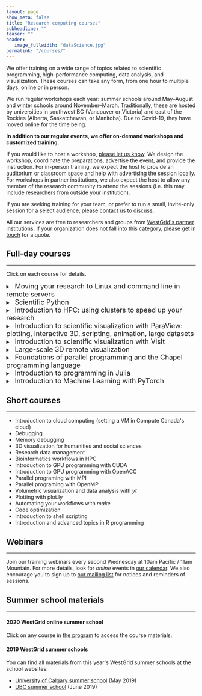 ```yaml
---
layout: page
show_meta: false
title: "Research computing courses"
subheadline: ""
teaser: ""
header:
   image_fullwidth: "dataScience.jpg"
permalink: "/courses/"
---
```


We offer training on a wide range of topics related to scientific programming, high-performance computing, data analysis, and visualization. These courses can take any form, from one hour to multiple days, online or in person.

We run regular workshops each year: summer schools around May–August and winter schools around November–March. Traditionally, these are hosted by universities in southwest BC (Vancouver or Victoria) and east of the Rockies (Alberta, Saskatchewan, or Manitoba). Due to Covid-19, they have moved online for the time being.

**In addition to our regular events, we offer on-demand workshops and customized training.**

If you would like to host a workshop, [please let us know](mailto:training@westgrid.ca). We design the workshop,
coordinate the preparations, advertise the event, and provide the instruction. For in-person training, we expect the
host to provide an auditorium or classroom space and help with advertising the session locally. For workshops in partner
institutions, we also expect the host to allow any member of the research community to attend the sessions (i.e. this
may include researchers from outside your institution).

If you are seeking training for your team, or prefer to run a small, invite-only session for a select audience, [please contact us to discuss](mailto:training@westgrid.ca).

All our services are free to researchers and groups from [WestGrid's partner institutions](https://www.westgrid.ca/about_westgrid/members-partners). If your organization does not fall into this category, [please get in touch](mailto:training@westgrid.ca) for a quote.


<!-- ========================================================================================== -->

<!-- Numerical Computing with Python https://support.scinet.utoronto.ca/education/go.php/473/index.php/ib/1//p_course/473 -->
<!-- Scientific Computing for Physicists https://support.scinet.utoronto.ca/education/go.php/468/index.php/ib/1//p_course/468 -->

## Full-day courses

---

Click on each course for details.

<details>
<summary>
<a>&nbsp;&nbsp;<font size="+1">Moving your research to Linux and command line in remote servers</font></a>
</summary>
<p>

This workshop is a hands-on introduction to Linux command line and the interaction with a
remote server. We review basic Linux commands, file management (edit, copy, remove and remote-transfer
files), directories and the file system, remote access, basic version control (Git, GitHub), Bash scripts
and basic Bash programming.

</p>
</details>






<details>
<summary>
<a>&nbsp;&nbsp;<font size="+1">Scientific Python</font></a>
</summary>
<p>

This is a one- or two-day workshop introducing scientific programming in Python to beginners. We start with the basic
concepts such as variables, lists, dictionaries, flow control, conditionals, loops, working with libraries, writing
functions. We then go to more advanced topics such as speeding up your calculations with numpy (and working with numpy
arrays in general), plotting with matplotlib or plot.ly, geospatial data processing and maps with cartopy, pandas
dataframes, working with images, multidimensional arrays in xarray, working with 3D multi-resolution data in yt, running
Python scripts from the command line including processing arguments and standard input, and other topics.

We could customize this workshop to address your specific Python workflows.


</p>
</details>







<details>
<summary>
<a>&nbsp;&nbsp;<font size="+1">Introduction to HPC: using clusters to speed up your research</font></a>
</summary>
<p>

We start with an overview of the hardware of common HPC clusters and quick description of the resources
available on Compute Canada's national systems (Cedar / Graham / Niagara / Béluga). We then continue
learning the basic tools and techniques to work on a cluster: software environment and modules, overview
of installed programming languages and compilers, working with makefiles and installing new software
locally. Finally, we take a look at the Slurm job scheduler: why use it, fairshare and priority,
submitting serial jobs and job arrays, submitting OpenMP / MPI / hybrid / GPU jobs, working inside
interactive jobs, and tracking your job's memory usage. We also take a quick look at working with common
packages such as R, Python and Matlab on the clusters, as well as best practices in cluster workflows.

</p>
</details>

<details>
<summary>
<a>&nbsp;&nbsp;<font size="+1">Introduction to scientific visualization with ParaView: plotting, interactive 3D, scripting, animation, large datasets</font></a>
</summary>
<p>

We start with simple 1D/2D/3D plotting using plot.ly. The rest of the day we study 3D scientific
visualization with ParaView, an open source, multi-platform data analysis and visualization tool designed
to run on a variety of hardware from an individual laptop to large supercomputers. With ParaView users
can interactively visualize 2D and 3D data sets defined on structured, adaptive and unstructured meshes
or particles, animate these datasets in time, and manipulate them with a variety of filters. ParaView
supports both interactive (GUI) and scripted (including offscreen) visualization, and is an easy and fun
tool to learn.

</p>
</details>

<details>
<summary>
<a>&nbsp;&nbsp;<font size="+1">Introduction to scientific visualization with VisIt</font></a>
</summary>
<p>

This is a VisIt-flavoured version of the previous workshop.

</p>
</details>

<details>
<summary>
<a>&nbsp;&nbsp;<font size="+1">Large-scale 3D remote visualization</font></a>
</summary>
<p>

This is an advanced version of the ParaView-based visualization course focusing on parallel
rendering, interactive client-server remote visualization, batch workflows using both cluster's CPUs and
GPUs.

</p>
</details>

<details>
<summary>
<a>&nbsp;&nbsp;<font size="+1">Foundations of parallel programming and the Chapel programming language</font></a>
</summary>
<p>

This course is a general introduction to the main concepts of parallel programming and the
Chapel programming language. Chapel is a relatively new language for both shared and distributed-memory
programming, with easy-to-use, high-level abstractions for both task and data parallelism that make it
ideal for learning parallel programming for a novice HPC user. Chapel is incredibly intuitive, striving
to merge the ease-of-use of Python and the performance of traditional compiled languages such as C and
Fortran. Parallel constructs that typically take tens of lines of MPI code can be expressed in only a few
lines of Chapel code. Chapel is open source and can run on any Unix-like operating system, with hardware
support from laptops to large HPC systems.

</p>
</details>




<details>
<summary>
<a>&nbsp;&nbsp;<font size="+1">Introduction to programming in Julia</font></a>
</summary>
<p>

R and Python are interpreted languages: an interpreter executes the code directly, without pre-compilation. This is
extremely convenient: it is what allows you to type and execute code in a Python or R interactive shell. The price to
pay is low performance. To overcome this limitation, researchers often use C/C++ functions for the most
computation-intensive parts of their algorithms. But the need to use multiple languages and the non-interactive nature
of compiled languages can make this approach somewhat tedious.

Julia uses just-in-time (JIT) compilation: the code is compiled at run time. This means that it feels like running R or
Python, while it is almost as fast as C. This makes Julia particularly well suited for big data analysis, machine
learning, or heavy modelling. Julia shines with its extremely clean and concise syntax making it easy to learn and
really enjoyable to use.

In this workshop, which does not require any prior experience in Julia (experience in another language such as R or
Python would be ideal), we will start with the basics of Julia's syntax and its packaging system, and then we will look
at running Julia in parallel for large-scale problems.

</p>
</details>







<details>
<summary>
<a>&nbsp;&nbsp;<font size="+1">Introduction to Machine Learning with PyTorch</font></a>
</summary>
<p>

This is a full-day workshop introducing the basic principles of machine learning and the first steps with PyTorch.

</p>
</details>

<!-- ========================================================================================== -->

## Short courses

---

* Introduction to cloud computing (setting a VM in Compute Canada's cloud)
* Debugging
* Memory debugging
* 3D visualization for humanities and social sciences
* Research data management
* Bioinformatics workflows in HPC
* Introduction to GPU programming with CUDA
* Introduction to GPU programming with OpenACC
* Parallel programing with MPI
* Parallel programing with OpenMP
* Volumetric visualization and data analysis with *yt*
* Plotting with plot.ly
* Automating your workflows with *make*
* Code optimization
* Introduction to shell scripting
* Introduction and advanced topics in R programming

<!-- ========================================================================================== -->

## Webinars

---

Join our training webinars every second Wednesday at 10am Pacific / 11am Mountain. For more details, look
for *online* events in <a href="https://www.westgrid.ca/events/westgrid-training-events"
target="_blank">our calendar</a>. We also encourage you to sign up to <a
href="https://westgrid.us4.list-manage.com/subscribe/post?u=3c76a762cc69cb8a35e25fd53&id=4eebf3c86b&group[9541][1]=true"
target="_blank">our mailing list</a> for notices and reminders of sessions.

<!-- ========================================================================================== -->

## Summer school materials

---

#### 2020 WestGrid online summer school

Click on any course in [the program](https://wgschool.netlify.app/program) to access the course materials.

#### 2019 WestGrid summer schools

You can find all materials from this year's WestGrid summer schools at the school websites:

- <a href="https://westgrid.github.io/calgarySummerSchool2019/4-materials.html"
  target="_blank">University of Calgary summer school</a> (May 2019)
- <a href="https://westgrid.github.io/ubcSummerSchool2019/4-materials.html" target="_blank">UBC summer
  school</a> (June 2019)
